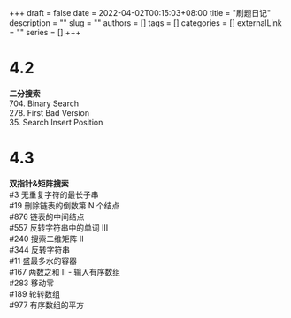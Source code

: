 +++ 
draft = false
date = 2022-04-02T00:15:03+08:00
title = "刷题日记"
description = ""
slug = ""
authors = []
tags = []
categories = []
externalLink = ""
series = []
+++

# 4.2
**二分搜索**  
704. Binary Search  
278. First Bad Version  
35. Search Insert Position

# 4.3
**双指针&矩阵搜索**  
#3 无重复字符的最长子串	   
#19 删除链表的倒数第 N 个结点	  
#876 链表的中间结点  
#557 反转字符串中的单词 III  
#240 搜索二维矩阵 II	  
#344 反转字符串  
#11 盛最多水的容器	  
#167 两数之和 II - 输入有序数组	  
#283 移动零  
#189 轮转数组	  
#977 有序数组的平方    